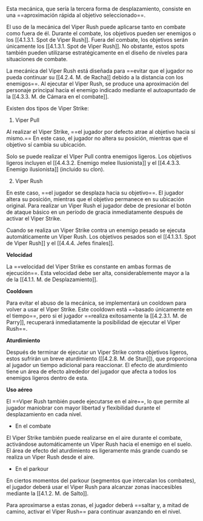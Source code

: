 
Esta mecánica, que sería la tercera forma de desplazamiento, consiste en una ==aproximación rápida al objetivo seleccionado==.

El uso de la mecánica del Viper Rush puede aplicarse tanto en combate como fuera de él. Durante el combate, los objetivos pueden ser enemigos o los [[4.1.3.1. Spot de Viper Rush]]. Fuera del combate, los objetivos serán únicamente los [[4.1.3.1. Spot de Viper Rush]]. No obstante, estos spots también pueden utilizarse estratégicamente en el diseño de niveles para situaciones de combate.

La mecánica del Viper Rush está diseñada para ==evitar que el jugador no pueda continuar su [[4.2.4. M. de Racha]] debido a la distancia con los enemigos==. Al ejecutar el Viper Rush, se produce una aproximación del personaje principal hacia el enemigo indicado mediante el autoapuntado de la [[4.3.3. M. de Cámara en el combate]].

Existen dos tipos de Viper Strike:

1. Viper Pull

Al realizar el Viper Strike, ==el jugador por defecto atrae al objetivo hacia sí mismo.== En este caso, el jugador no altera su posición, mientras que el objetivo sí cambia su ubicación.

Solo se puede realizar el VIper Pull contra enemigos ligeros. Los objetivos ligeros incluyen el [[4.4.3.2. Enemigo melee Ilusionista]] y el [[4.4.3.3. Enemigo ilusionista]] (incluido su clon).

2. Viper Rush

En este caso, ==el jugador se desplaza hacia su objetivo==. El jugador altera su posición, mientras que el objetivo permanece en su ubicación original. Para realizar un Viper Rush el jugador debe de presionar el botón de ataque básico en un período de gracia inmediatamente después de activar el Viper Strike.

Cuando se realiza un Viper Strike contra un enemigo pesado se ejecuta automáticamente un Viper Rush. Los objetivos pesados son el [[4.1.3.1. Spot de Viper Rush]] y el [[4.4.4. Jefes finales]].

**Velocidad**

La ==velocidad del Viper Strike es constante en ambas formas de ejecución==. Esta velocidad debe ser alta, considerablemente mayor a la de la [[4.1.1. M. de Desplazamiento]].

**Cooldown**

Para evitar el abuso de la mecánica, se implementará un cooldown para volver a usar el Viper Strike. Este cooldown está ==basado únicamente en el tiempo==, pero si el jugador ==realiza exitosamente la [[4.2.3.1. M. de Parry]], recuperará inmediatamente la posibilidad de ejecutar el Viper Rush==.


**Aturdimiento**

Después de terminar de ejecutar un Viper Strike contra objetivos ligeros, estos sufrirán un breve aturdimiento ([[4.2.8. M. de Stun]]), que proporciona al jugador un tiempo adicional para reaccionar. El efecto de aturdimiento tiene un área de efecto alrededor del jugador que afecta a todos los enemigos ligeros dentro de esta.

**Uso aéreo**

El ==Viper Rush también puede ejecutarse en el aire==, lo que permite al jugador maniobrar con mayor libertad y flexibilidad durante el desplazamiento en cada nivel.


+ En el combate

El Viper Strike también puede realizarse en el aire durante el combate, activándose automáticamente un Viper Rush hacia el enemigo en el suelo. El área de efecto del aturdimiento es ligeramente más grande cuando se realiza un Viper Rush desde el aire.

+ En el parkour

En ciertos momentos del parkour (segmentos que intercalan los combates), el jugador deberá usar el Viper Rush para alcanzar zonas inaccesibles mediante la [[4.1.2. M. de Salto]].

Para aproximarse a estas zonas, el jugador deberá ==saltar y, a mitad de camino, activar el Viper Rush== para continuar avanzando en el nivel.